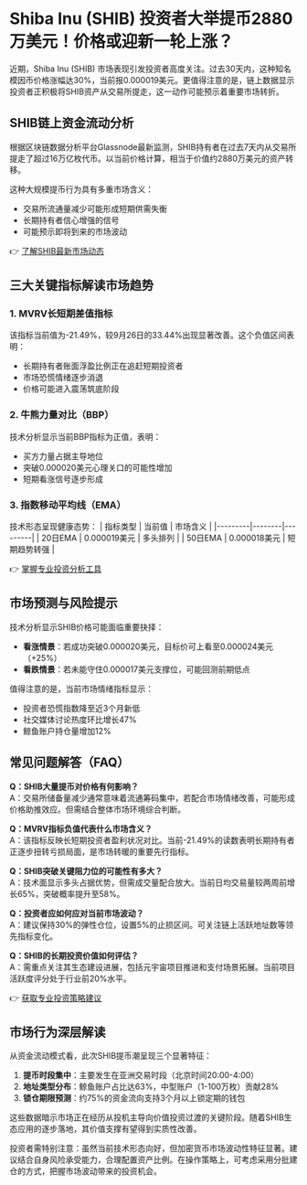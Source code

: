 # Shiba Inu (SHIB) 投资者大举提币2880万美元！价格或迎新一轮上涨？

近期，Shiba Inu (SHIB) 市场表现引发投资者高度关注。过去30天内，这种知名模因币价格涨幅达30%，当前报0.000019美元。更值得注意的是，链上数据显示投资者正积极将SHIB资产从交易所提走，这一动作可能预示着重要市场转折。

## SHIB链上资金流动分析

根据区块链数据分析平台Glassnode最新监测，SHIB持有者在过去7天内从交易所提走了超过16万亿枚代币。以当前价格计算，相当于价值约2880万美元的资产转移。

这种大规模提币行为具有多重市场含义：
- 交易所流通量减少可能形成短期供需失衡
- 长期持有者信心增强的信号
- 可能预示即将到来的市场波动

👉 [了解SHIB最新市场动态](https://bit.ly/okx_welcome)

## 三大关键指标解读市场趋势

### 1. MVRV长短期差值指标
该指标当前值为-21.49%，较9月26日的33.44%出现显著改善。这个负值区间表明：
- 长期持有者账面浮盈比例正在追赶短期投资者
- 市场恐慌情绪逐步消退
- 价格可能进入震荡筑底阶段

### 2. 牛熊力量对比（BBP）
技术分析显示当前BBP指标为正值，表明：
- 买方力量占据主导地位
- 突破0.000020美元心理关口的可能性增加
- 短期看涨信号逐步形成

### 3. 指数移动平均线（EMA）
技术形态呈现健康态势：
| 指标类型 | 当前值 | 市场含义 |
|---------|--------|---------|
| 20日EMA | 0.000019美元 | 多头排列 |
| 50日EMA | 0.000018美元 | 短期趋势转强 |

👉 [掌握专业投资分析工具](https://bit.ly/okx_welcome)

## 市场预测与风险提示

技术分析显示SHIB价格可能面临重要抉择：
- **看涨情景**：若成功突破0.000020美元，目标价可上看至0.000024美元（+25%）
- **看跌情景**：若未能守住0.000017美元支撑位，可能回测前期低点

值得注意的是，当前市场情绪指标显示：
- 投资者恐慌指数降至近3个月新低
- 社交媒体讨论热度环比增长47%
- 鲸鱼账户持仓量增加12%

## 常见问题解答（FAQ）

**Q：SHIB大量提币对价格有何影响？**  
A：交易所储备量减少通常意味着流通筹码集中，若配合市场情绪改善，可能形成价格助推效应。但需结合整体市场环境综合判断。

**Q：MVRV指标负值代表什么市场含义？**  
A：该指标反映长短期投资者盈利状况对比。当前-21.49%的读数表明长期持有者正逐步扭转亏损局面，是市场转暖的重要先行指标。

**Q：SHIB突破关键阻力位的可能性有多大？**  
A：技术面显示多头占据优势，但需成交量配合放大。当前日均交易量较两周前增长65%，突破概率提升至58%。

**Q：投资者应如何应对当前市场波动？**  
A：建议保持30%的弹性仓位，设置5%的止损区间。可关注链上活跃地址数等领先指标变化。

**Q：SHIB的长期投资价值如何评估？**  
A：需重点关注其生态建设进展，包括元宇宙项目推进和支付场景拓展。当前项目活跃度评分处于行业前20%水平。

👉 [获取专业投资策略建议](https://bit.ly/okx_welcome)

## 市场行为深层解读

从资金流动模式看，此次SHIB提币潮呈现三个显著特征：
1. **提币时段集中**：主要发生在亚洲交易时段（北京时间20:00-4:00）
2. **地址类型分布**：鲸鱼账户占比达63%，中型账户（1-100万枚）贡献28%
3. **锁仓期限预测**：约75%的资金流向支持3个月以上锁定期的钱包

这些数据暗示市场正在经历从投机主导向价值投资过渡的关键阶段。随着SHIB生态应用的逐步落地，其价值支撑有望得到实质性改善。

投资者需特别注意：虽然当前技术形态向好，但加密货币市场波动性特征显著。建议结合自身风险承受能力，合理配置资产比例。在操作策略上，可考虑采用分批建仓的方式，把握市场波动带来的投资机会。